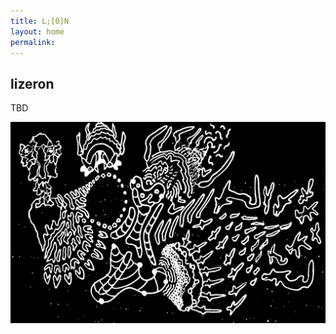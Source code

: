 ```yaml
---
title: L;[0]N 
layout: home
permalink: 
---
```


## lizeron

TBD

![](https://raw.githubusercontent.com/lizeron/lizeron.github.io/master/assets/images/king%20of%20X%20regions-min.JPG)
